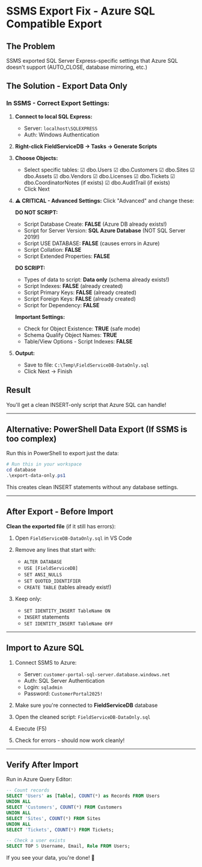 # SSMS Export Fix - Azure SQL Compatible Export

## The Problem
SSMS exported SQL Server Express-specific settings that Azure SQL doesn't support (AUTO_CLOSE, database mirroring, etc.)

## The Solution - Export Data Only

### In SSMS - Correct Export Settings:

1. **Connect to local SQL Express:**
   - Server: `localhost\SQLEXPRESS`
   - Auth: Windows Authentication

2. **Right-click FieldServiceDB → Tasks → Generate Scripts**

3. **Choose Objects:**
   - Select specific tables:
     ☑ dbo.Users
     ☑ dbo.Customers
     ☑ dbo.Sites
     ☑ dbo.Assets
     ☑ dbo.Vendors
     ☑ dbo.Licenses
     ☑ dbo.Tickets
     ☑ dbo.CoordinatorNotes (if exists)
     ☑ dbo.AuditTrail (if exists)
   - Click Next

4. **⚠️ CRITICAL - Advanced Settings:**
   Click "Advanced" and change these:
   
   **DO NOT SCRIPT:**
   - Script Database Create: **FALSE** (Azure DB already exists!)
   - Script for Server Version: **SQL Azure Database** (NOT SQL Server 2019!)
   - Script USE DATABASE: **FALSE** (causes errors in Azure)
   - Script Collation: **FALSE**
   - Script Extended Properties: **FALSE**
   
   **DO SCRIPT:**
   - Types of data to script: **Data only** (schema already exists!)
   - Script Indexes: **FALSE** (already created)
   - Script Primary Keys: **FALSE** (already created)
   - Script Foreign Keys: **FALSE** (already created)
   - Script for Dependency: **FALSE**
   
   **Important Settings:**
   - Check for Object Existence: **TRUE** (safe mode)
   - Schema Qualify Object Names: **TRUE**
   - Table/View Options - Script Indexes: **FALSE**

5. **Output:**
   - Save to file: `C:\Temp\FieldServiceDB-DataOnly.sql`
   - Click Next → Finish

## Result
You'll get a clean INSERT-only script that Azure SQL can handle!

---

## Alternative: PowerShell Data Export (If SSMS is too complex)

Run this in PowerShell to export just the data:

```powershell
# Run this in your workspace
cd database
.\export-data-only.ps1
```

This creates clean INSERT statements without any database settings.

---

## After Export - Before Import

**Clean the exported file** (if it still has errors):

1. Open `FieldServiceDB-DataOnly.sql` in VS Code
2. Remove any lines that start with:
   - `ALTER DATABASE`
   - `USE [FieldServiceDB]`
   - `SET ANSI_NULLS`
   - `SET QUOTED_IDENTIFIER`
   - `CREATE TABLE` (tables already exist!)
   
3. Keep only:
   - `SET IDENTITY_INSERT TableName ON`
   - `INSERT` statements
   - `SET IDENTITY_INSERT TableName OFF`

---

## Import to Azure SQL

1. Connect SSMS to Azure:
   - Server: `customer-portal-sql-server.database.windows.net`
   - Auth: SQL Server Authentication
   - Login: `sqladmin`
   - Password: `CustomerPortal2025!`

2. Make sure you're connected to **FieldServiceDB** database

3. Open the cleaned script: `FieldServiceDB-DataOnly.sql`

4. Execute (F5)

5. Check for errors - should now work cleanly!

---

## Verify After Import

Run in Azure Query Editor:

```sql
-- Count records
SELECT 'Users' as [Table], COUNT(*) as Records FROM Users
UNION ALL
SELECT 'Customers', COUNT(*) FROM Customers
UNION ALL
SELECT 'Sites', COUNT(*) FROM Sites
UNION ALL  
SELECT 'Tickets', COUNT(*) FROM Tickets;

-- Check a user exists
SELECT TOP 5 Username, Email, Role FROM Users;
```

If you see your data, you're done! 🎉
